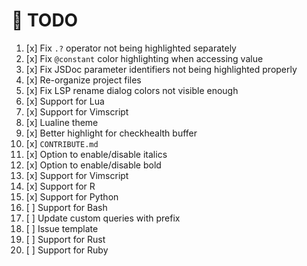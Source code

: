 # 📝 TODO

1. [x] Fix `.?` operator not being highlighted separately
2. [x] Fix `@constant` color highlighting when accessing value
3. [x] Fix JSDoc parameter identifiers not being highlighted properly
4. [x] Re-organize project files
5. [x] Fix LSP rename dialog colors not visible enough
6. [x] Support for Lua
7. [x] Support for Vimscript
8. [x] Lualine theme
9. [x] Better highlight for checkhealth buffer
10. [x] `CONTRIBUTE.md`
11. [x] Option to enable/disable italics
12. [x] Option to enable/disable bold
13. [x] Support for Vimscript
14. [x] Support for R
15. [x] Support for Python
16. [ ] Support for Bash
17. [ ] Update custom queries with prefix
18. [ ] Issue template
19. [ ] Support for Rust
20. [ ] Support for Ruby
